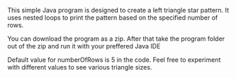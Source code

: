 This simple Java program is designed to create a left triangle star pattern. It uses nested loops to print the pattern based on the specified number of rows.

You can download the program as a zip. After that take the program folder out of the zip and run it with your preffered Java IDE

Default value for numberOfRows is 5 in the code. Feel free to experiment with different values to see various triangle sizes.
